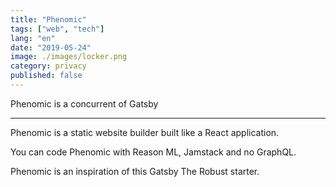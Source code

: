 ```yaml
---
title: "Phenomic"
tags: ["web", "tech"]
lang: "en"
date: "2019-05-24"
image: ./images/locker.png
category: privacy
published: false
---
```


Phenomic is a concurrent of Gatsby

---

Phenomic is a static website builder built like a React application.

You can code Phenomic with Reason ML, Jamstack and no GraphQL.

Phenomic is an inspiration of this Gatsby The Robust starter.
